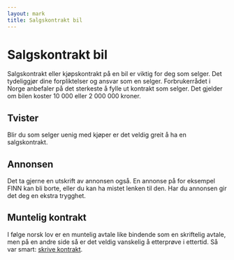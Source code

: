 ```yaml
---
layout: mark
title: Salgskontrakt bil
---
```


Salgskontrakt bil
=================

Salgskontrakt eller kjøpskontrakt på en bil er viktig for deg som selger.
Det tydeliggjør dine forpliktelser og ansvar som en selger.
Forbrukerrådet i Norge anbefaler på det sterkeste å fylle ut kontrakt som selger.
Det gjelder om bilen koster 10 000 eller 2 000 000 kroner.

Tvister
-------

Blir du som selger uenig med kjøper er det veldig greit å ha en salgskontrakt.

Annonsen
--------
Det ta gjerne en utskrift av annonsen også.
En annonse på for eksempel FINN kan bli borte, eller du kan ha mistet lenken
til den.
Har du annonsen gir det deg en ekstra trygghet.

Muntelig kontrakt
-----------------

I følge norsk lov er en muntelig avtale like bindende som en skriftelig avtale, men
på en andre side så er det veldig vanskelig å etterprøve i ettertid.
Så var smart: [skrive kontrakt](/kjopekontrakt.html).
